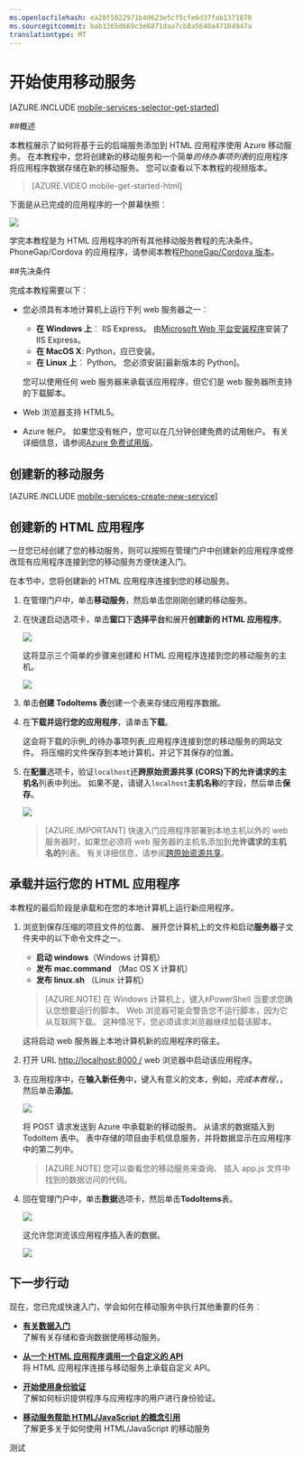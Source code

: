 ```yaml
---
ms.openlocfilehash: ea20f5022971b40623e5cf5cfe6d37fab1371878
ms.sourcegitcommit: bab1265d669c3e6871daa7cb8a5640a47104947a
translationtype: MT
---
```

<properties
    pageTitle="开始使用 Azure 的移动服务，html 5 应用程序"
    description="按照本教程中若要开始使用 Azure 的 HTML 开发的移动服务。"
    services="mobile-services"
    documentationCenter=""
    authors="ggailey777"
    manager="dwrede"
    editor=""/>

<tags
    ms.service="mobile-services"
    ms.workload="mobile"
    ms.tgt_pltfrm="mobile-html5"
    ms.devlang="javascript"
    ms.topic="article" 
    ms.date="07/25/2015"
    ms.author="glenga"/>


# <a name="getting-started"> </a>开始使用移动服务

[AZURE.INCLUDE [mobile-services-selector-get-started](../../includes/mobile-services-selector-get-started.md)]

##概述 

本教程展示了如何将基于云的后端服务添加到 HTML 应用程序使用 Azure 移动服务。 在本教程中，您将创建新的移动服务和一个简单*的待办事项列表*的应用程序将应用程序数据存储在新的移动服务。 您可以查看以下本教程的视频版本。 

> [AZURE.VIDEO mobile-get-started-html]
 
下面是从已完成的应用程序的一个屏幕快照︰

![][0]

学完本教程是为 HTML 应用程序的所有其他移动服务教程的先决条件。 PhoneGap/Cordova 的应用程序，请参阅本教程[PhoneGap/Cordova 版本](mobile-services-javascript-backend-phonegap-get-started.md)。

##先决条件

完成本教程需要以下︰

+ 您必须具有本地计算机上运行下列 web 服务器之一︰

    +  **在 Windows 上**︰ IIS Express。 由[Microsoft Web 平台安装程序]安装了 IIS Express。
    +  **在 MacOS X**: Python，应已安装。
    +  **在 Linux 上**︰ Python。 您必须安装[最新版本的 Python]。

    您可以使用任何 web 服务器来承载该应用程序，但它们是 web 服务器所支持的下载脚本。  

+ Web 浏览器支持 HTML5。
+ Azure 帐户。 如果您没有帐户，您可以在几分钟创建免费的试用帐户。 有关详细信息，请参阅[Azure 免费试用版](http://azure.microsoft.com/pricing/free-trial/?WT.mc_id=A0E0E5C02&amp;returnurl=http%3A%2F%2Fazure.microsoft.com%2Fen-us%2Fdevelop%2Fmobile%2Ftutorials%2Fget-started-html%2F"%20target="_blank)。 


## <a name="create-new-service"> </a>创建新的移动服务

[AZURE.INCLUDE [mobile-services-create-new-service](../../includes/mobile-services-create-new-service.md)]

## 创建新的 HTML 应用程序

一旦您已经创建了您的移动服务，则可以按照在管理门户中创建新的应用程序或修改现有应用程序连接到您的移动服务方便快速入门。

在本节中，您将创建新的 HTML 应用程序连接到您的移动服务。

1.  在管理门户中，单击**移动服务**，然后单击您刚刚创建的移动服务。


2. 在快速启动选项卡，单击**窗口**下**选择平台**和展开**创建新的 HTML 应用程序**。

    ![][6]

    这将显示三个简单的步骤来创建和 HTML 应用程序连接到您的移动服务的主机。

    ![][7]

3. 单击**创建 TodoItems 表**创建一个表来存储应用程序数据。

4. 在**下载并运行您的应用程序**，请单击**下载**。

    这会将下载的示例_的待办事项列表_应用程序连接到您的移动服务的网站文件。 将压缩的文件保存到本地计算机，并记下其保存的位置。

5. 在**配置**选项卡，验证`localhost`还**跨原始资源共享 (CORS)**下的**允许请求的主机名**列表中列出。 如果不是，请键入`localhost`**主机名称**的字段，然后单击**保存**。

    ![][9]

    > [AZURE.IMPORTANT] 快速入门应用程序部署到本地主机以外的 web 服务器时，如果您必须将 web 服务器的主机名添加到**允许请求的主机名的**列表。 有关详细信息，请参阅[跨原始资源共享](http://msdn.microsoft.com/library/windowsazure/dn155871.aspx"%20target="_blank)。

## 承载并运行您的 HTML 应用程序

本教程的最后阶段是承载和在您的本地计算机上运行新应用程序。

1. 浏览到保存压缩的项目文件的位置、 展开您计算机上的文件和启动**服务器**子文件夹中的以下命令文件之一。

    + **启动 windows**（Windows 计算机）
    + **发布 mac.command** （Mac OS X 计算机）
    + **发布 linux.sh** （Linux 计算机）

    > [AZURE.NOTE] 在 Windows 计算机上，键入`R`PowerShell 当要求您确认您想要运行的脚本。 Web 浏览器可能会警告您不运行脚本，因为它从互联网下载。 这种情况下，您必须请求浏览器继续加载该脚本。

    这将启动 web 服务器上本地计算机新的应用程序的宿主。

2. 打开 URL <a href="http://localhost:8000/" target="_blank">http://localhost:8000 /</a> web 浏览器中启动该应用程序。

3. 在应用程序中，在**输入新任务**中，键入有意义的文本，例如，_完成本教程_，，然后单击**添加**。

    ![][10]

    将 POST 请求发送到 Azure 中承载新的移动服务。 从请求的数据插入到 TodoItem 表中。 表中存储的项目由手机信息服务，并将数据显示在应用程序中的第二列中。

    > [AZURE.NOTE] 您可以查看您的移动服务来查询、 插入 app.js 文件中找到的数据访问的代码。

4. 回在管理门户中，单击**数据**选项卡，然后单击**TodoItems**表。

    ![][11]

    这允许您浏览该应用程序插入表的数据。

    ![][12]

## <a name="next-steps"> </a>下一步行动
现在，您已完成快速入门，学会如何在移动服务中执行其他重要的任务︰

* **[有关数据入门]**
  <br/>了解有关存储和查询数据使用移动服务。

* **[从一个 HTML 应用程序调用一个自定义的 API]**
  <br/>将 HTML 应用程序连接与移动服务上承载自定义 API。

* **[开始使用身份验证]**
  <br/>了解如何标识提供程序与应用程序的用户进行身份验证。

* **[移动服务帮助 HTML/JavaScript 的概念引用]**
  <br/>了解更多关于如何使用 HTML/JavaScript 的移动服务

<!-- Anchors. -->
[移动服务入门]:#getting-started
[创建新的移动服务]:#create-new-service
[定义移动服务实例]:#define-mobile-service-instance
[下一步行动]:#next-steps

<!-- Images. -->
[0]: ./media/mobile-services-html-get-started/mobile-quickstart-completed-html.png

[6]: ./media/mobile-services-html-get-started/mobile-portal-quickstart-html.png
[7]: ./media/mobile-services-html-get-started/mobile-quickstart-steps-html.png

[9]: ./media/mobile-services-html-get-started/mobile-services-set-cors-localhost.png
[10]: ./media/mobile-services-html-get-started/mobile-quickstart-startup-html.png
[11]: ./media/mobile-services-html-get-started/mobile-data-tab.png
[12]: ./media/mobile-services-html-get-started/mobile-data-browse.png


<!-- URLs. -->
[有关数据入门]: mobile-services-html-get-started-data.md
[开始使用身份验证]: mobile-services-html-get-started-users.md
[从一个 HTML 应用程序调用一个自定义的 API]: mobile-services-html-call-custom-api.md

[管理门户]: https://manage.windowsazure.com/
[Microsoft Web 平台安装程序]:  http://go.microsoft.com/fwlink/p/?LinkId=286333
[Python 的最新版本]: http://go.microsoft.com/fwlink/p/?LinkId=286342
[移动服务帮助 HTML/JavaScript 的概念引用]: mobile-services-html-how-to-use-client-library.md
[跨原始资源共享]: http://msdn.microsoft.com/library/azure/dn155871.aspx
 

测试
